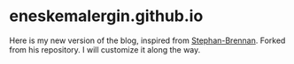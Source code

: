 eneskemalergin.github.io
==================

Here is my new version of the blog, inspired from [Stephan-Brennan](http://stephen-brennan.com). Forked from his repository. I will customize it along the way.
